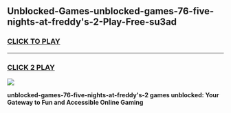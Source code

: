 
## Unblocked-Games-unblocked-games-76-five-nights-at-freddy's-2-Play-Free-su3ad
<h3>
<a href="https://premium76.site?title=unblocked-games-76-five-nights-at-freddy's-2&ref=20M">CLICK TO PLAY</a></h3>
<hr>

<h3>
<a href="https://premium76.site?title=unblocked-games-76-five-nights-at-freddy's-2&ref=20M">CLICK 2 PLAY</a>
  
</h3>

<a href="https://premium76.site?title=unblocked-games-76-five-nights-at-freddy's-2&ref=19M"><img src="https://clearcache.store/games.png"></a>


**unblocked-games-76-five-nights-at-freddy's-2 games unblocked: Your Gateway to Fun and Accessible Online Gaming**
